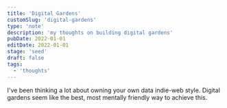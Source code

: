 ```yaml
---
title: 'Digital Gardens'
customSlug: 'digital-gardens'
type: 'note'
description: 'my thoughts on building digital gardens'
pubDate: 2022-01-01
editDate: 2022-01-01
stage: 'seed'
draft: false
tags:
  - 'thoughts'
---
```


I've been thinking a lot about owning your own data indie-web style. Digital gardens seem like the best, most mentally friendly way to achieve this.
